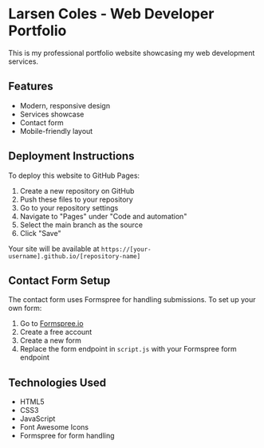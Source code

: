 # Larsen Coles - Web Developer Portfolio

This is my professional portfolio website showcasing my web development services.

## Features

- Modern, responsive design
- Services showcase
- Contact form
- Mobile-friendly layout

## Deployment Instructions

To deploy this website to GitHub Pages:

1. Create a new repository on GitHub
2. Push these files to your repository
3. Go to your repository settings
4. Navigate to "Pages" under "Code and automation"
5. Select the main branch as the source
6. Click "Save"

Your site will be available at `https://[your-username].github.io/[repository-name]`

## Contact Form Setup

The contact form uses Formspree for handling submissions. To set up your own form:

1. Go to [Formspree.io](https://formspree.io/)
2. Create a free account
3. Create a new form
4. Replace the form endpoint in `script.js` with your Formspree form endpoint

## Technologies Used

- HTML5
- CSS3
- JavaScript
- Font Awesome Icons
- Formspree for form handling
